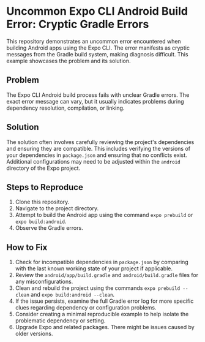 # Uncommon Expo CLI Android Build Error: Cryptic Gradle Errors

This repository demonstrates an uncommon error encountered when building Android apps using the Expo CLI. The error manifests as cryptic messages from the Gradle build system, making diagnosis difficult.  This example showcases the problem and its solution.

## Problem
The Expo CLI Android build process fails with unclear Gradle errors.  The exact error message can vary, but it usually indicates problems during dependency resolution, compilation, or linking.

## Solution
The solution often involves carefully reviewing the project's dependencies and ensuring they are compatible.  This includes verifying the versions of your dependencies in `package.json` and ensuring that no conflicts exist.  Additional configurations may need to be adjusted within the `android` directory of the Expo project.

## Steps to Reproduce
1. Clone this repository.
2. Navigate to the project directory.
3. Attempt to build the Android app using the command `expo prebuild` or `expo build:android`.
4. Observe the Gradle errors.

## How to Fix
1. Check for incompatible dependencies in `package.json` by comparing with the last known working state of your project if applicable.
2. Review the `android/app/build.gradle` and `android/build.gradle` files for any misconfigurations.
3. Clean and rebuild the project using the commands `expo prebuild --clean` and `expo build:android --clean`. 
4. If the issue persists, examine the full Gradle error log for more specific clues regarding dependency or configuration problems. 
5. Consider creating a minimal reproducible example to help isolate the problematic dependency or setting.
6. Upgrade Expo and related packages.  There might be issues caused by older versions.